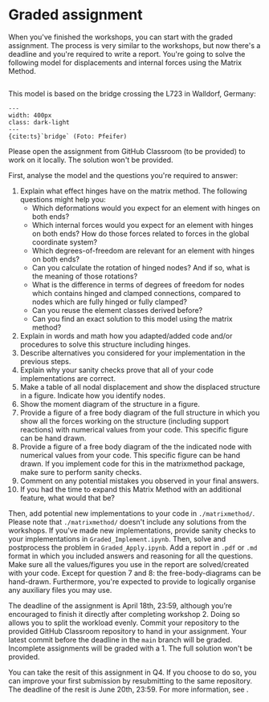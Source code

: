 # Graded assignment

When you've finished the workshops, you can start with the graded assignment. The process is very similar to the workshops, but now there's a deadline and you're required to write a report. You're going to solve the following model for displacements and internal forces using the Matrix Method.

```{figure} figures/graded_assignment.svg
```

This model is based on the bridge crossing the L723 in Walldorf, Germany:

```{figure} https://www.wiwa-lokal.de/wp-content/uploads/2017/11/Br%C3%BCcke.jpg
---
width: 400px
class: dark-light
---
{cite:ts}`bridge` (Foto: Pfeifer)
```

Please open the assignment from GitHub Classroom (to be provided) to work on it locally. The solution won't be provided.

First, analyse the model and the questions you're required to answer:
1. Explain what effect hinges have on the matrix method. The following questions might help you:
   - Which deformations would you expect for an element with hinges on both ends?
   - Which internal forces would you expect for an element with hinges on both ends? How do those forces related to forces in the global coordinate system?
   - Which degrees-of-freedom are relevant for an element with hinges on both ends?
   - Can you calculate the rotation of hinged nodes? And if so, what is the meaning of those rotations?
   - What is the difference in terms of degrees of freedom for nodes which contains hinged and clamped connections, compared to nodes which are fully hinged or fully clamped?
   - Can you reuse the element classes derived before?
   - Can you find an exact solution to this model using the matrix method?
2. Explain in words and math how you adapted/added code and/or procedures to solve this structure including hinges.
3. Describe alternatives you considered for your implementation in the previous steps.
4. Explain why your sanity checks prove that all of your code implementations are correct.
5. Make a table of all nodal displacement and show the displaced structure in a figure. Indicate how you identify nodes.
6. Show the moment diagram of the structure in a figure.
7. Provide a figure of a free body diagram of the full structure in which you show all the forces working on the structure (including support reactions) with numerical values from your code. This specific figure can be hand drawn.
8. Provide a figure of a free body diagram of the the indicated node with numerical values from your code. This specific figure can be hand drawn. If you implement code for this in the matrixmethod package, make sure to perform sanity checks.
9. Comment on any potential mistakes you observed in your final answers.
10. If you had the time to expand this Matrix Method with an additional feature, what would that be?

Then, add potential new implementations to your code in `./matrixmethod/`. Please note that `./matrixmethod/` doesn't include any solutions from the workshops. If you've made new implementations, provide sanity checks to your implementations in `Graded_Implement.ipynb`. Then, solve and postprocess the problem in `Graded_Apply.ipynb`. Add a report in `.pdf` or `.md` format in which you included answers and reasoning for all the questions. Make sure all the values/figures you use in the report are solved/created with your code. Except for question 7 and 8: the free-body-diagrams can be hand-drawn. Furthermore, you're expected to provide to logically organise any auxiliary files you may use.

The deadline of the assignment is April 18th, 23:59, although you’re encouraged to finish it directly after completing workshop 2. Doing so allows you to split the workload evenly. Commit your repository to the provided GitHub Classroom repository to hand in your assignment. Your latest commit before the deadline in the `main` branch will be graded. Incomplete assignments will be graded with a 1. The full solution won't be provided.

You can take the resit of this assignment in Q4. If you choose to do so, you can improve your first submission by resubmitting to the same repository. The deadline of the resit is June 20th, 23:59. For more information, see [](./course_information.md).
